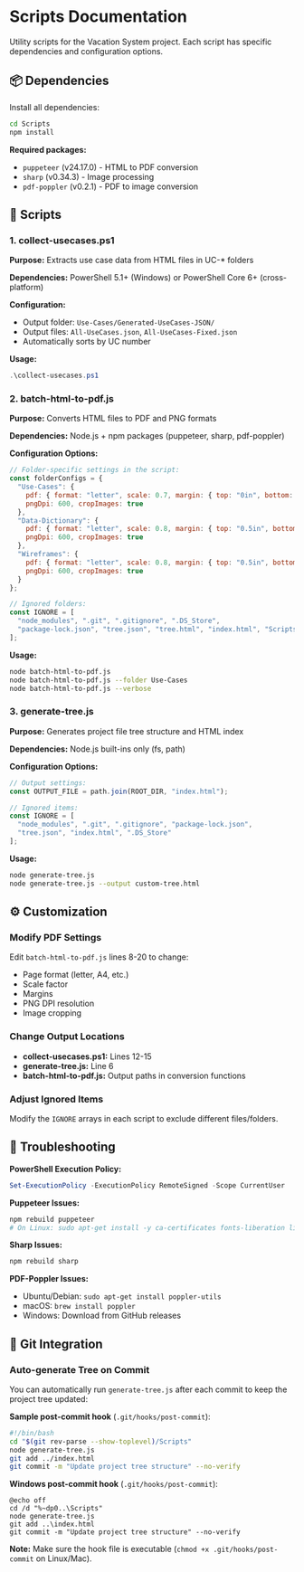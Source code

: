 # Scripts Documentation

Utility scripts for the Vacation System project. Each script has specific dependencies and configuration options.

## 📦 Dependencies

Install all dependencies:
```bash
cd Scripts
npm install
```

**Required packages:**
- `puppeteer` (v24.17.0) - HTML to PDF conversion
- `sharp` (v0.34.3) - Image processing
- `pdf-poppler` (v0.2.1) - PDF to image conversion

## 🚀 Scripts

### 1. collect-usecases.ps1
**Purpose:** Extracts use case data from HTML files in UC-* folders

**Dependencies:** PowerShell 5.1+ (Windows) or PowerShell Core 6+ (cross-platform)

**Configuration:**
- Output folder: `Use-Cases/Generated-UseCases-JSON/`
- Output files: `All-UseCases.json`, `All-UseCases-Fixed.json`
- Automatically sorts by UC number

**Usage:**
```powershell
.\collect-usecases.ps1
```

### 2. batch-html-to-pdf.js
**Purpose:** Converts HTML files to PDF and PNG formats

**Dependencies:** Node.js + npm packages (puppeteer, sharp, pdf-poppler)

**Configuration Options:**
```javascript
// Folder-specific settings in the script:
const folderConfigs = {
  "Use-Cases": {
    pdf: { format: "letter", scale: 0.7, margin: { top: "0in", bottom: "0in", left: "0.5in", right: "0.5in" } },
    pngDpi: 600, cropImages: true
  },
  "Data-Dictionary": {
    pdf: { format: "letter", scale: 0.8, margin: { top: "0.5in", bottom: "0in", left: "0.5in", right: "0.5in" } },
    pngDpi: 600, cropImages: true
  },
  "Wireframes": {
    pdf: { format: "letter", scale: 0.8, margin: { top: "0.5in", bottom: "0in", left: "0.5in", right: "0.5in" } },
    pngDpi: 600, cropImages: true
  }
};

// Ignored folders:
const IGNORE = [
  "node_modules", ".git", ".gitignore", ".DS_Store",
  "package-lock.json", "tree.json", "tree.html", "index.html", "Scripts"
];
```

**Usage:**
```bash
node batch-html-to-pdf.js
node batch-html-to-pdf.js --folder Use-Cases
node batch-html-to-pdf.js --verbose
```

### 3. generate-tree.js
**Purpose:** Generates project file tree structure and HTML index

**Dependencies:** Node.js built-ins only (fs, path)

**Configuration Options:**
```javascript
// Output settings:
const OUTPUT_FILE = path.join(ROOT_DIR, "index.html");

// Ignored items:
const IGNORE = [
  "node_modules", ".git", ".gitignore", "package-lock.json", 
  "tree.json", "index.html", ".DS_Store"
];
```

**Usage:**
```bash
node generate-tree.js
node generate-tree.js --output custom-tree.html
```

## ⚙️ Customization

### Modify PDF Settings
Edit `batch-html-to-pdf.js` lines 8-20 to change:
- Page format (letter, A4, etc.)
- Scale factor
- Margins
- PNG DPI resolution
- Image cropping

### Change Output Locations
- **collect-usecases.ps1:** Lines 12-15
- **generate-tree.js:** Line 6
- **batch-html-to-pdf.js:** Output paths in conversion functions

### Adjust Ignored Items
Modify the `IGNORE` arrays in each script to exclude different files/folders.

## 🔧 Troubleshooting

**PowerShell Execution Policy:**
```powershell
Set-ExecutionPolicy -ExecutionPolicy RemoteSigned -Scope CurrentUser
```

**Puppeteer Issues:**
```bash
npm rebuild puppeteer
# On Linux: sudo apt-get install -y ca-certificates fonts-liberation libappindicator3-1
```

**Sharp Issues:**
```bash
npm rebuild sharp
```

**PDF-Poppler Issues:**
- Ubuntu/Debian: `sudo apt-get install poppler-utils`
- macOS: `brew install poppler`
- Windows: Download from GitHub releases

## 🔗 Git Integration

### Auto-generate Tree on Commit
You can automatically run `generate-tree.js` after each commit to keep the project tree updated:

**Sample post-commit hook** (`.git/hooks/post-commit`):
```bash
#!/bin/bash
cd "$(git rev-parse --show-toplevel)/Scripts"
node generate-tree.js
git add ../index.html
git commit -m "Update project tree structure" --no-verify
```

**Windows post-commit hook** (`.git/hooks/post-commit`):
```batch
@echo off
cd /d "%~dp0..\Scripts"
node generate-tree.js
git add ..\index.html
git commit -m "Update project tree structure" --no-verify
```

**Note:** Make sure the hook file is executable (`chmod +x .git/hooks/post-commit` on Linux/Mac).

